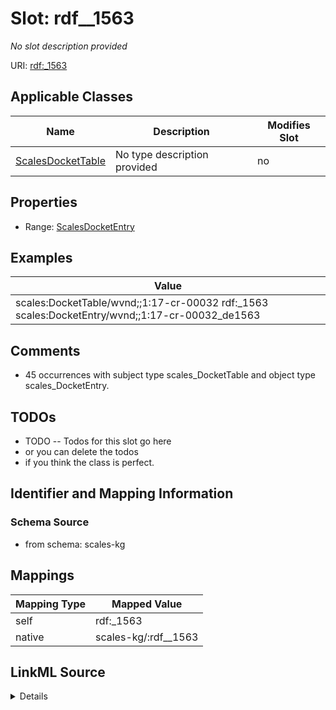 

# Slot: rdf__1563


_No slot description provided_





URI: [rdf:_1563](http://www.w3.org/1999/02/22-rdf-syntax-ns#_1563)



<!-- no inheritance hierarchy -->





## Applicable Classes

| Name | Description | Modifies Slot |
| --- | --- | --- |
| [ScalesDocketTable](../classes/ScalesDocketTable.md) | No type description provided |  no  |







## Properties

* Range: [ScalesDocketEntry](../classes/ScalesDocketEntry.md)






## Examples

| Value |
| --- |
| scales:DocketTable/wvnd;;1:17-cr-00032 rdf:_1563 scales:DocketEntry/wvnd;;1:17-cr-00032_de1563 |

## Comments

* 45 occurrences with subject type scales_DocketTable and object type scales_DocketEntry.

## TODOs

* TODO -- Todos for this slot go here
* or you can delete the todos
* if you think the class is perfect.

## Identifier and Mapping Information







### Schema Source


* from schema: scales-kg




## Mappings

| Mapping Type | Mapped Value |
| ---  | ---  |
| self | rdf:_1563 |
| native | scales-kg/:rdf__1563 |




## LinkML Source

<details>
```yaml
name: rdf__1563
description: No slot description provided
todos:
- TODO -- Todos for this slot go here
- or you can delete the todos
- if you think the class is perfect.
comments:
- 45 occurrences with subject type scales_DocketTable and object type scales_DocketEntry.
examples:
- value: scales:DocketTable/wvnd;;1:17-cr-00032 rdf:_1563 scales:DocketEntry/wvnd;;1:17-cr-00032_de1563
from_schema: scales-kg
rank: 1000
slot_uri: rdf:_1563
alias: rdf__1563
domain_of:
- scales_DocketTable
range: scales_DocketEntry

```
</details>